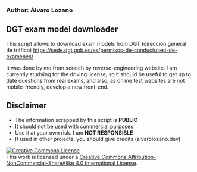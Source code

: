 ### Author: Álvaro Lozano

## DGT exam model downloader


This script allows to download exam models from DGT (dirección general de tráfico) https://sede.dgt.gob.es/es/permisos-de-conducir/test-de-examenes/

It was done by me from scratch by reverse-engineering website. I am currently studying for the driving license, so it should be useful to get up to date questions from real exams, and also, as online test websites are not mobile-friendly, develop a new front-end.


## Disclaimer

* The information scrapped by this script is **PUBLIC**
* It should not be used with commercial purposes
* Use it at your own risk. I am **NOT RESPONSIBLE**
* If used in other projects, you should give credits (alvarolozano.dev)


<a rel="license" href="http://creativecommons.org/licenses/by-nc-sa/4.0/"><img alt="Creative Commons License" style="border-width:0" src="https://i.creativecommons.org/l/by-nc-sa/4.0/88x31.png" /></a><br />This work is licensed under a <a rel="license" href="http://creativecommons.org/licenses/by-nc-sa/4.0/">Creative Commons Attribution-NonCommercial-ShareAlike 4.0 International License</a>.
